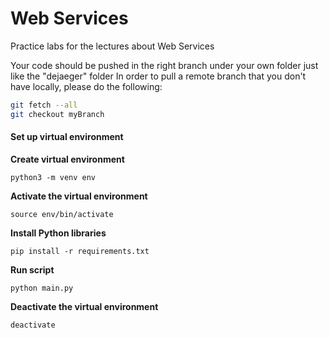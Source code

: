 # Web Services 

Practice labs for the lectures about Web Services

Your code should be pushed in the right branch under your own folder just like the "dejaeger" folder
In order to pull a remote branch that you don't have locally, please do the following:
```bash
git fetch --all
git checkout myBranch
```

#### Set up virtual environment

**Create virtual environment** 
```
python3 -m venv env
```
**Activate the virtual environment**
```
source env/bin/activate
```
**Install Python libraries**
```
pip install -r requirements.txt
```
**Run script**
```
python main.py
```
**Deactivate the virtual environment**
```
deactivate
```